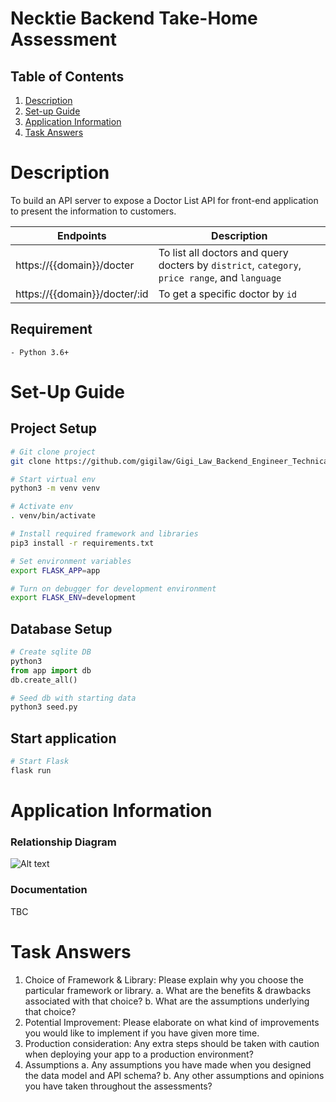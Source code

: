 # Necktie Backend Take-Home Assessment

## Table of Contents

1. [Description](#description)
2. [Set-up Guide](#set-up-guide)
3. [Application Information](#application-information)
4. [Task Answers](#task-answers)

# Description

To build an API server to expose a Doctor List API for front-end
application to present the information to customers.

| Endpoints                     | Description                                                                                    |
| ----------------------------- | ---------------------------------------------------------------------------------------------- |
| https://{{domain}}/docter     | To list all doctors and query docters by `district`, `category`, `price range`, and `language` |
| https://{{domain}}/docter/:id | To get a specific doctor by `id`                                                               |

## Requirement

```
- Python 3.6+
```

# Set-Up Guide

## Project Setup

```zsh
# Git clone project
git clone https://github.com/gigilaw/Gigi_Law_Backend_Engineer_Technical_Assessment.git

# Start virtual env
python3 -m venv venv

# Activate env
. venv/bin/activate

# Install required framework and libraries
pip3 install -r requirements.txt

# Set environment variables
export FLASK_APP=app

# Turn on debugger for development environment
export FLASK_ENV=development
```

## Database Setup

```python
# Create sqlite DB
python3
from app import db
db.create_all()

# Seed db with starting data
python3 seed.py
```

## Start application

```zsh
# Start Flask
flask run
```

# Application Information

### Relationship Diagram

![Alt text](https://i.ibb.co/9vdszxy/task.png)

### Documentation

TBC

# Task Answers

1. Choice of Framework & Library: Please explain why you choose the particular
   framework or library.
   a. What are the benefits & drawbacks associated with that choice?
   b. What are the assumptions underlying that choice?
2. Potential Improvement: Please elaborate on what kind of improvements you
   would like to implement if you have given more time.
3. Production consideration: Any extra steps should be taken with caution when
   deploying your app to a production environment?
4. Assumptions
   a. Any assumptions you have made when you designed the data model and
   API schema?
   b. Any other assumptions and opinions you have taken throughout the
   assessments?
